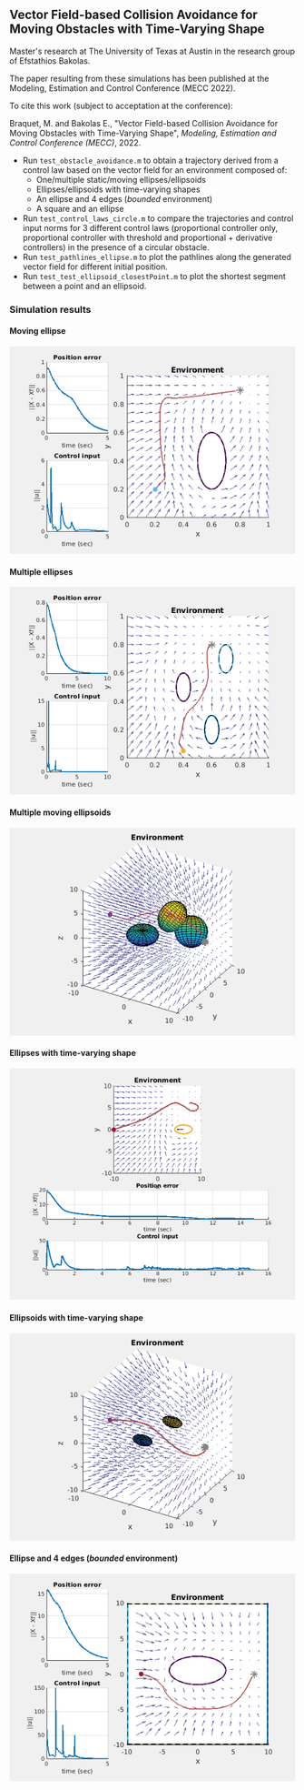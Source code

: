 ## Vector Field-based Collision Avoidance for Moving Obstacles with Time-Varying Shape

Master's research at The University of Texas at Austin in the research group of Efstathios Bakolas.

The paper resulting from these simulations has been published at the Modeling, Estimation and Control Conference (MECC 2022).

To cite this work (subject to acceptation at the conference): 

Braquet, M. and Bakolas E., "Vector Field-based Collision Avoidance for Moving Obstacles with Time-Varying Shape", *Modeling, Estimation and Control Conference (MECC)*, 2022.

* Run `test_obstacle_avoidance.m` to obtain a trajectory derived from a control law based on the vector field for an environment composed of:
  * One/multiple static/moving ellipses/ellipsoids
  * Ellipses/ellipsoids with time-varying shapes
  * An ellipse and 4 edges (*bounded* environment)
  * A square and an ellipse
* Run `test_control_laws_circle.m` to compare the trajectories and control input norms for 3 different control laws (proportional controller only, proportional controller with threshold and proportional + derivative controllers) in the presence of a circular obstacle.
* Run `test_pathlines_ellipse.m` to plot the pathlines along the generated vector field for different initial position.
* Run `test_test_ellipsoid_closestPoint.m` to plot the shortest segment between a point and an ellipsoid.

### Simulation results

#### Moving ellipse

![Alt Text](https://github.com/MartinBraquet/vector-field-obstacle-avoidance/blob/main/videos/3%20movingellipse.gif)

#### Multiple ellipses

![Alt Text](https://github.com/MartinBraquet/vector-field-obstacle-avoidance/blob/main/videos/5%20multiellipse.gif)

#### Multiple moving ellipsoids

![Alt Text](https://github.com/MartinBraquet/vector-field-obstacle-avoidance/blob/main/videos/7%20moving_multiple_ellipsoids.gif)

#### Ellipses with time-varying shape

![Alt Text](https://github.com/MartinBraquet/vector-field-obstacle-avoidance/blob/main/videos/8%20uncertellipse_anim.gif)

#### Ellipsoids with time-varying shape

![Alt Text](https://github.com/MartinBraquet/vector-field-obstacle-avoidance/blob/main/videos/10%20uncertellipsoid.gif)

#### Ellipse and 4 edges (*bounded* environment)

![Alt Text](https://github.com/MartinBraquet/vector-field-obstacle-avoidance/blob/main/videos/11%20walls.gif)
